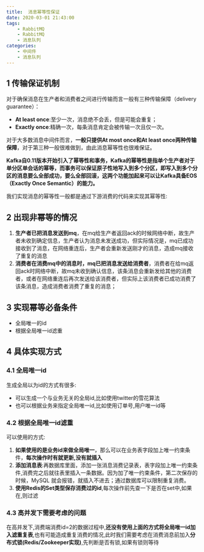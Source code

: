 ```yaml
---
title:  消息幂等性保证
date: 2020-03-01 21:43:00
tags:
    - RabbitMQ
    - RabbitMQ
    - 消息队列
categories:
    - 中间件
    - 消息队列
---
```


## 1 传输保证机制

对于确保消息在生产者和消费者之间进行传输而言一般有三种传输保障（delivery guarantee）：

- **At least once**:至少一次，消息绝不会丢，但是可能会重复；
- **Exactly once**:精确一次，每条消息肯定会被传输一次且仅一次。

对于大多数消息中间件而言，**一般只提供At most once和At least once两种传输保障**，对于第三种一般很难做到，由此消息幂等性也很难保证。

**Kafka自0.11版本开始引入了幂等性和事务，Kafka的幂等性是指单个生产者对于单分区单会话的幂等，而事务可以保证原子性地写入到多个分区，即写入到多个分区的消息要么全部成功，要么全部回滚，这两个功能加起来可以让Kafka具备EOS（Exactly Once Semantic）的能力。**

我们实现消息的幂等性一般都是通过下游消费的代码来实现其幂等性:



## 2 出现非幂等的情况 

1. **生产者已把消息发送到mq**，在mq给生产者返回ack的时候网络中断，故生产者未收到确定信息，生产者认为消息未发送成功，但实际情况是，mq已成功接收到了消息，在网络重连后，生产者会重新发送刚才的消息，造成mq接收了重复的消息
2. **消费者在消费mq中的消息时，mq已把消息发送给消费者**，消费者在给mq返回ack时网络中断，故mq未收到确认信息，该条消息会重新发给其他的消费者，或者在网络重连后再次发送给该消费者，但实际上该消费者已成功消费了该条消息，造成消费者消费了重复的消息；

## 3 实现幂等必备条件

- 全局唯一的id
- 根据全局唯一id滤重

## 4 具体实现方式

### 4.1 全局唯一id

生成全局以为id的方式有很多:

- 可以生成一个与业务无关的全局id,比如使用twitter的雪花算法
- 也可以根据业务来指定全局唯一id,比如使用订单号,用户唯一id等



### 4.2 根据全局唯一id滤重 

可以使用的方式:

1. **如果使用的是业务id来做全局唯一**，那么可以在业务表字段加上唯一约束条件，**每次操作时有就更新,没有就插入**
2. **添加消息表**:再数据库里面，添加一张消息消费记录表，表字段加上唯一约束条件,消费完之后就往表里插入一条数据。因为加了唯一约束条件，第二次保存的时候，MySQL 就会报错，就插入不进去；通过数据库可以限制重复消费。
3. **使用Redis的Set类型保存消费过的id**,每次操作前先查一下是否在set中,如果在,则过滤



### 4.3 高并发下需要考虑的问题

在高并发下,消费端消费id=2的数据过程中,**还没有使用上面的方式将全局唯一id加入滤重复表**,也有可能造成重复消费的情况,此时我们需要考虑在消费消息前加入**分布式锁(Redis/Zookeeper实现)**,先判断是否有锁,如果有锁则等待

